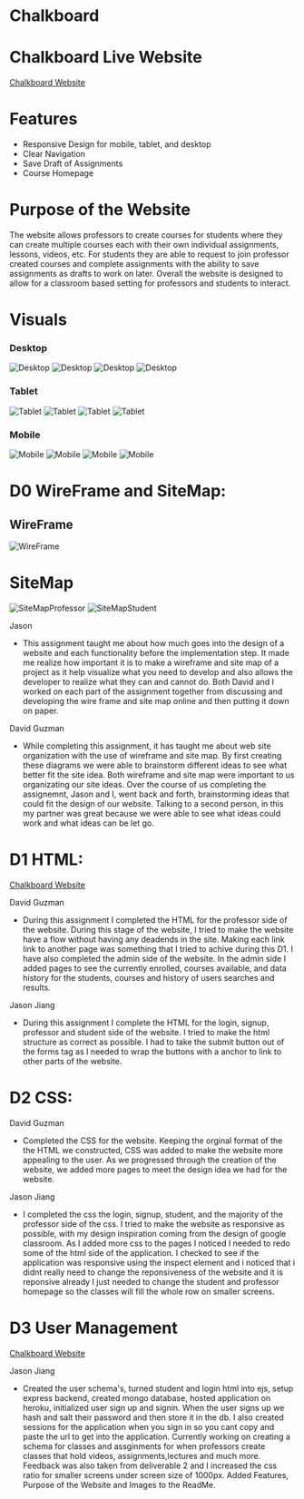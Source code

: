 # Chalkboard

# Chalkboard Live Website

[Chalkboard Website](https://chalk-board-app.herokuapp.com/)

# Features

- Responsive Design for mobile, tablet, and desktop
- Clear Navigation
- Save Draft of Assignments
- Course Homepage

# Purpose of the Website

The website allows professors to create courses for students where they can create multiple courses each with their own individual assignments, lessons, videos, etc. For students they are able to request to join professor created courses and complete assignments with the ability to save assignments as drafts to work on later. Overall the website is designed to allow for a classroom based setting for professors and students to interact.

# Visuals

### Desktop

![Desktop](https://github.com/DavidGuzman1999/chalkboard/blob/main/screenshots/desktop_signin.PNG)
![Desktop](https://github.com/DavidGuzman1999/chalkboard/blob/main/screenshots/desktop_signup.PNG)
![Desktop](https://github.com/DavidGuzman1999/chalkboard/blob/main/screenshots/desktop_homepage.PNG)
![Desktop](https://github.com/DavidGuzman1999/chalkboard/blob/main/screenshots/desktop_course.PNG)

### Tablet

![Tablet](https://github.com/DavidGuzman1999/chalkboard/blob/main/screenshots/tablet_signin.PNG)
![Tablet](https://github.com/DavidGuzman1999/chalkboard/blob/main/screenshots/tablet_signup.PNG)
![Tablet](https://github.com/DavidGuzman1999/chalkboard/blob/main/screenshots/tablet_homepage.PNG)
![Tablet](https://github.com/DavidGuzman1999/chalkboard/blob/main/screenshots/tablet_course.PNG)

### Mobile

![Mobile](https://github.com/DavidGuzman1999/chalkboard/blob/main/screenshots/mobile_signin.PNG)
![Mobile](https://github.com/DavidGuzman1999/chalkboard/blob/main/screenshots/mobile_signup.PNG)
![Mobile](https://github.com/DavidGuzman1999/chalkboard/blob/main/screenshots/mobile_homepage.PNG)
![Mobile](https://github.com/DavidGuzman1999/chalkboard/blob/main/screenshots/mobile_course.PNG)

# D0 WireFrame and SiteMap:

## WireFrame

![WireFrame](https://github.com/DavidGuzman1999/chalkboard/blob/main/images/IMG-0692.jpg)

# SiteMap

![SiteMapProfessor](https://github.com/DavidGuzman1999/chalkboard/blob/main/images/siteMapProfessor.png)
![SiteMapStudent](https://github.com/DavidGuzman1999/chalkboard/blob/main/images/siteMapStudent.png)

Jason

- This assignment taught me about how much goes into the design of a website and each functionality before the implementation step.
  It made me realize how important it is to make a wireframe and site map of a project as it help visualize what you need to develop and also
  allows the developer to realize what they can and cannot do. Both David and I worked on each part of the assignment together from discussing and developing the wire frame
  and site map online and then putting it down on paper.

David Guzman

- While completing this assignment, it has taught me about web site organization with the use of wireframe and site map. By first creating these diagrams
  we were able to brainstorm different ideas to see what better fit the site idea. Both wireframe and site map were important to us organizating our site ideas.
  Over the course of us completing the assignemnt, Jason and I, went back and forth, brainstorming ideas that could fit the design of our website.
  Talking to a second person, in this my partner was great because we were able to see what ideas could work and what ideas can be let go.

# D1 HTML:

[Chalkboard Website](https://davidguzman1999.github.io/chalkboard/index.html)

David Guzman

- During this assignment I completed the HTML for the professor side of the website. During this stage of the website, I tried to make the website have a flow without having any deadends in the site. Making each link link to another page was something that I tried to achive during this D1. I have also completed the admin side of the website. In the admin side I added pages to see the currently enrolled, courses available, and data history for the students, courses and history of users searches and results.

Jason Jiang

- During this assignment I complete the HTML for the login, signup, professor and student side of the website. I tried to make the html structure as correct as possible. I had to take the submit button out of the forms tag as I needed to wrap the buttons with a anchor to link to other parts of the website.

# D2 CSS:

David Guzman

- Completed the CSS for the website. Keeping the orginal format of the the HTML we constructed, CSS was added to make the website more appealing to the user. As we progressed through the creation of the website, we added more pages to meet the design idea we had for the website.

Jason Jiang

- I completed the css the login, signup, student, and the majority of the professor side of the css. I tried to make the website as responsive as possible, with my design inspiration coming from the design of google classroom. As I added more css to the pages I noticed I needed to redo some of the html side of the application. I checked to see if the application was responsive using the inspect element and i noticed that i didnt really need to change the reponsiveness of the website and it is reponsive already I just needed to change the student and professor homepage so the classes will fill the whole row on smaller screens.

# D3 User Management

[Chalkboard Website](https://chalk-board-app.herokuapp.com/)

Jason Jiang

- Created the user schema's, turned student and login html into ejs, setup express backend, created mongo database, hosted application on heroku, initialized user sign up and signin. When the user signs up we hash and salt their password and then store it in the db. I also created sessions for the application when you sign in so you cant copy and paste the url to get into the application. Currently working on creating a schema for classes and assginments for when professors create classes that hold videos, assignments,lectures and much more. Feedback was also taken from deliverable 2 and I increased the css ratio for smaller screens under screen size of 1000px. Added Features, Purpose of the Website and Images to the ReadMe.
